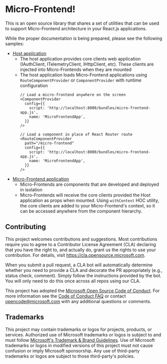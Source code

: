 # Micro-Frontend!

This is an open source library that shares a set of utilities that can be used to support Micro-Frontend architecture in your React.js applications.

While the proper documentation is being prepared, please see the following samples:

* [Host application](https://github.com/microsoft/microfrontend/blob/main/packages/sample-host/src/App.tsx)
  * The host application provides core clients web application (IAuthClient, ITelemetryClient, IHttpClient, etc). These clients are injected into Micro-Frontends when they are mounted
  * The host application loads Micro-Frontend applications using `RouteComponentProvider` or `ComponentProvider` with runtime configuration
    ``` tsx
    // Load a micro-frontend anywhere on the screen
    <ComponentProvider
      config={{
        script: 'http://localhost:8000/bundles/micro-frontend-app.js',
        name: 'MicroFrontendApp',
      }}
    />

    // Load a component in place of React Router route
    <RouteComponentProvider
      path="/micro-frontend"
      config={{
        script: 'http://localhost:8000/bundles/micro-frontend-app.js',
        name: 'MicroFrontendApp',
      }}
    />
    ```
* [Micro-Frontend application](https://github.com/microsoft/microfrontend/blob/main/packages/sample-micro-frontend/src/MicroFrontendApp.tsx)
  * Micro-Frontends are components that are developed and deployed in isolation
  * Micro-Frontends will receive the core clients provided the Host application as props when mounted. Using `withContext` HOC utility, the core clients are added to your Micro-Frontend's context, so it can be accessed anywhere from the component hierarchy. 

## Contributing

This project welcomes contributions and suggestions.  Most contributions require you to agree to a
Contributor License Agreement (CLA) declaring that you have the right to, and actually do, grant us
the rights to use your contribution. For details, visit https://cla.opensource.microsoft.com.

When you submit a pull request, a CLA bot will automatically determine whether you need to provide
a CLA and decorate the PR appropriately (e.g., status check, comment). Simply follow the instructions
provided by the bot. You will only need to do this once across all repos using our CLA.

This project has adopted the [Microsoft Open Source Code of Conduct](https://opensource.microsoft.com/codeofconduct/).
For more information see the [Code of Conduct FAQ](https://opensource.microsoft.com/codeofconduct/faq/) or
contact [opencode@microsoft.com](mailto:opencode@microsoft.com) with any additional questions or comments.

## Trademarks

This project may contain trademarks or logos for projects, products, or services. Authorized use of Microsoft 
trademarks or logos is subject to and must follow 
[Microsoft's Trademark & Brand Guidelines](https://www.microsoft.com/en-us/legal/intellectualproperty/trademarks/usage/general).
Use of Microsoft trademarks or logos in modified versions of this project must not cause confusion or imply Microsoft sponsorship.
Any use of third-party trademarks or logos are subject to those third-party's policies.
